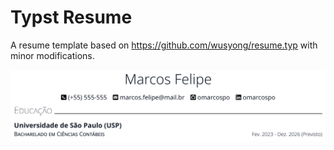 # Typst Resume

A resume template based on https://github.com/wusyong/resume.typ with minor 
modifications.

![Sample Image](./.resources/sample.png)

